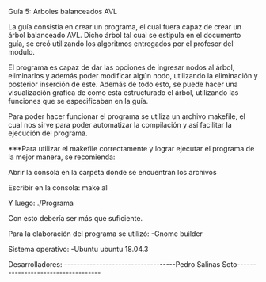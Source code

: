 Guía 5: Arboles balanceados AVL 

La guía consistía en crear un programa, el cual fuera capaz de crear un árbol balanceado AVL. Dicho árbol tal cual se estipula en el documento guía, se creó utilizando los algoritmos entregados por el profesor del modulo. 


El programa es capaz de dar las opciones de ingresar nodos al árbol, eliminarlos y además poder modificar algún nodo, utilizando la eliminación y posterior inserción de este. Además de todo esto, se puede hacer una visualización grafica de como esta estructurado el árbol, utilizando las funciones que se especificaban en la guía. 


Para poder hacer funcionar el programa se utiliza un archivo makefile, el cual nos sirve para poder automatizar la compilación y así facilitar la ejecución del programa.


***Para utilizar el makefile correctamente y lograr ejecutar el programa de la mejor manera, se recomienda:

Abrir la consola en la carpeta donde se encuentran los archivos

Escribir en la consola: make all

Y luego: ./Programa

Con esto debería ser más que suficiente.

Para la elaboración del programa se utilizó: -Gnome builder

Sistema operativo: -Ubuntu ubuntu 18.04.3

Desarrolladores: -----------------------------------Pedro Salinas Soto-----------------------------------
